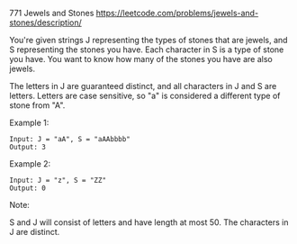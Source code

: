 771 Jewels and Stones
https://leetcode.com/problems/jewels-and-stones/description/

You're given strings J representing the types of stones that are jewels, and S representing the stones you have.
Each character in S is a type of stone you have.  You want to know how many of the stones you have are also jewels.

The letters in J are guaranteed distinct, and all characters in J and S are letters.
Letters are case sensitive, so "a" is considered a different type of stone from "A".

Example 1:
```
Input: J = "aA", S = "aAAbbbb"
Output: 3

```

Example 2:

```
Input: J = "z", S = "ZZ"
Output: 0

```

Note:

S and J will consist of letters and have length at most 50.
The characters in J are distinct.
